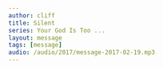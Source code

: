 ```yaml
---
author: cliff
title: Silent
series: Your God Is Too ...
layout: message
tags: [message]
audio: /audio/2017/message-2017-02-19.mp3
---
```

